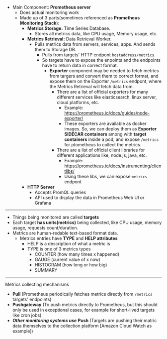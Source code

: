 - Main Component: **Prometheus server**
  - Does actual monitoring work
  - Made up of 3 parts(sometimes referenced as **Prometheus Monitoring Stack**):
    - **Metrics Storage:** Time Series Database.
      - Stores all metrics data, like CPU usage, Memory usage, etc.
    - **Metrics Retrieval:** Data Retrieval Worker.
      - Pulls metrics data from servers, services, apps. And sends them to Storage DB.
        - Pulls from targets' HTTP endpont `hostaddress/metrics`.
        - So targets have to expose the enpoints and the endpoints have to return data in correct format.
          - **Exporter** component may be needed to fetch metrics from targers and convert them to correct format, and expose them on the Exporter `/metrics` endpont, where the Metrics Retrieval will fetch data from.
            - There are a list of official exporters for many different services like elasticsearch, linux server, cloud platforms, etc.
              - Example: https://prometheus.io/docs/guides/node-exporter/
              - These exporters are available as docker images. So, we can deploy them as **Exporter SIDECAR containers** among with **target containers** inside a pod, and expose `/metrics` for ptometheus to collect the metrics.
            - There are a list of official client libraries for different applications like, node.js, java, etc.
              - Example: https://prometheus.io/docs/instrumenting/clientlibs/
              - Using these libs, we can expose `metrics` endpont
    - **HTTP Server**
      - Accepts PromQL queries
      - API used to display the data in Prometheus Web UI or Grafana

---

- Things being monitored are called **targets**
- Each target **has units(metrics)** being collected, like CPU usage, memory usage, requests count/duration.
- Metrics are human-redable text-based format data.
  - Metrics entries have **TYPE** and **HELP attributes**
    - HELP is a description of what a metric is
    - TYPE is one of 3 metrics types
      - COUNTER (how many times x happened)
      - GAUGE (current value of x now)
      - HISTOGRAM (how long or how big)
      - SUMMARY
 
---

Metrics collecting mechanisms
- **Pull** (Prometheus periodically fetches metrics directly from `/metrics` targets' endpoints)
- **Pushgateway** (To push metrics directly to Prometheus, but this should only be used in exceptional cases, for example for short-lived targets like cron jobs)
- ***Other monitoring systems use*** **Push** (Targets are pushing their matric data themselves to the collection platform [Amazon Cloud Watch as example])
